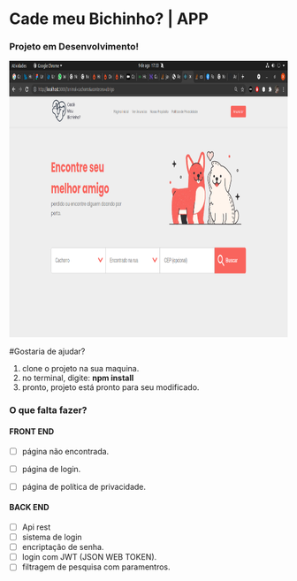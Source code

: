 # Cade meu Bichinho? | APP 

### Projeto em Desenvolvimento!

<p align="center">
  <img src="https://github.com/ArthurMaciel95/cade_meu_bichinho/blob/main/media/Captura%20de%20tela%20de%202021-08-09%2017-33-05.png?raw=true" width="900px" height="500px" alt="accessibility text">
</p>


#Gostaria de ajudar?

1. clone o projeto na sua maquina.
2. no terminal, digite: **npm install**
3. pronto, projeto está pronto para seu modificado.




### O que falta fazer?

#### FRONT END
- [ ] página não encontrada.
- [ ] página de login.
- [ ] página de política de privacidade.



#### BACK END
- [ ] Api rest
- [ ] sistema de login 
- [ ] encriptação de senha.
- [ ] login com JWT (JSON WEB TOKEN).
- [ ] filtragem de pesquisa com paramentros.
